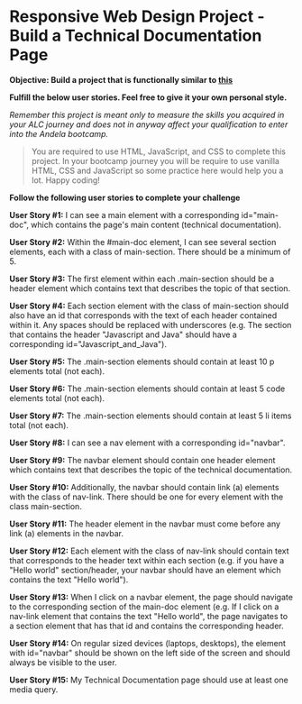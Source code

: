 # Responsive Web Design Project - Build a Technical Documentation Page

**Objective: Build a project that is functionally similar to [this](https://shyakaster.github.io/FCCTDP/)**

**Fulfill the below user stories. Feel free to give it your own personal style.**

*Remember this project is meant only to measure the skills you acquired in your ALC journey and does not in anyway affect your qualification to enter into the Andela bootcamp.*

>You are required to use HTML, JavaScript, and CSS to complete this project. In your bootcamp journey you will be require to use vanilla HTML, CSS and JavaScript so some practice here would help you a lot.
> Happy coding!

**Follow the following user stories to complete your challenge**

**User Story #1:** I can see a main element with a corresponding id="main-doc", which contains the page's main content (technical documentation).

**User Story #2:** Within the #main-doc element, I can see several section elements, each with a class of main-section. There should be a minimum of 5.

**User Story #3:** The first element within each .main-section should be a header element which contains text that describes the topic of that section.

**User Story #4:** Each section element with the class of main-section should also have an id that corresponds with the text of each header contained within it. Any spaces should be replaced with underscores (e.g. The section that contains the header "Javascript and Java" should have a corresponding id="Javascript_and_Java").

**User Story #5:** The .main-section elements should contain at least 10 p elements total (not each).
  
**User Story #6:** The .main-section elements should contain at least 5 code elements total (not each).

**User Story #7:** The .main-section elements should contain at least 5 li items total (not each).

**User Story #8:** I can see a nav element with a corresponding id="navbar".

**User Story #9:** The navbar element should contain one header element which contains text that describes the topic of the technical documentation.

**User Story #10:** Additionally, the navbar should contain link (a) elements with the class of nav-link. There should be one for every element with the class main-section.

**User Story #11:** The header element in the navbar must come before any link (a) elements in the navbar.

**User Story #12:** Each element with the class of nav-link should contain text that corresponds to the header text within each section (e.g. if you have a "Hello world" section/header, your navbar should have an element which contains the text "Hello world").

**User Story #13:** When I click on a navbar element, the page should navigate to the corresponding section of the main-doc element (e.g. If I click on a nav-link element that contains the text "Hello world", the page navigates to a section element that has that id and contains the corresponding header.

**User Story #14:** On regular sized devices (laptops, desktops), the element with id="navbar" should be shown on the left side of the screen and should always be visible to the user.

**User Story #15:** My Technical Documentation page should use at least one media query.
